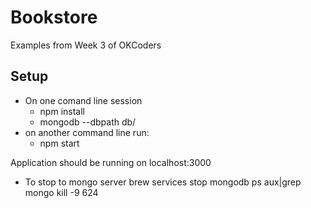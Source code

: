 # Bookstore

Examples from Week 3 of OKCoders

## Setup

* On one comand line session
    * npm install
    * mongodb --dbpath db/
* on another command line run:
    * npm start

Application should be running on localhost:3000

* To stop to mongo server
brew services stop mongodb
ps aux|grep mongo
kill -9 624
